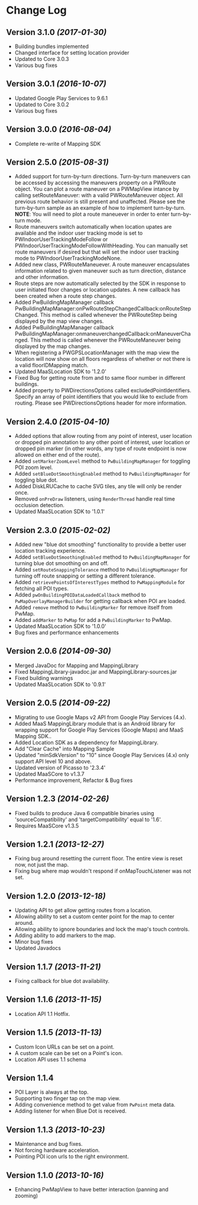 Change Log
==========

Version 3.1.0 *(2017-01-30)*
----------------------------
* Building bundles implemented
* Changed interface for setting location provider
* Updated to Core 3.0.3
* Various bug fixes

Version 3.0.1 *(2016-10-07)*
----------------------------
* Updated Google Play Services to 9.6.1
* Updated to Core 3.0.2
* Various bug fixes

Version 3.0.0 *(2016-08-04)*
----------------------------
* Complete re-write of Mapping SDK

Version 2.5.0 *(2015-08-31)*
-----------------------------
* Added support for turn-by-turn directions. Turn-by-turn maneuvers can be accessed by accessing the maneuvers property on a PWRoute object. You can plot a route maneuver on a PWMapView intance by calling setRouteManeuver: with a valid PWRouteManeuver object. All previous route behavior is still present and unaffected. Please see the turn-by-turn sample as an example of how to implement turn-by-turn.
 **NOTE**: You will need to plot a route maneuever in order to enter turn-by-turn mode.
* Route maneuvers switch automatically when location upates are available and the indoor user tracking mode is set to PWIndoorUserTrackingModeFollow or PWIndoorUserTrackingModeFollowWithHeading. You can manually set route maneuvers if desired but that will set the indoor user tracking mode to PWIndoorUserTrackingModeNone.
* Added new class, PWRouteManeuever. A route maneuver encapsulates information related to given maneuver such as turn direction, distance and other information.
* Route steps are now automatically selected by the SDK in response to user initiated floor changes or location updates. A new callback has been created when a route step changes.
* Added PwBuildingMapManager callback PwBuildingMapManager:onPwRouteStepChangedCallback:onRouteStepChanged. This method is called whenever the PWRouteStep being displayed by the map view changes.
* Added PwBuildingMapManager callback PwBuildingMapManager:onmaneuverchangedCallback:onManeuverChanged. This method is called whenever the PWRouteManeuver being displayed by the map changes.
* When registering a PWGPSLocationManager with the map view the location will now show on all floors regardless of whether or not there is a valid floorIDMapping match.
*  Updated MaaSLocation SDK to '1.2.0'
* Fixed Bug for getting route from  and to same floor number in different buildings.
* Added property to PWDirectionsOptions called excludedPointIdentifiers. Specify an array of point identifiers that you would like to exclude from routing. Please see PWDirectionsOptions header for more information.

Version 2.4.0 *(2015-04-10)*
----------------------------
* Added options that allow routing from any point of interest, user location or dropped pin annotation to any other point of interest, user location or dropped pin marker (in other words, any type of route endpoint is now allowed on either end of the route).
* Added `setMarkerZoomLevel` method to `PwBuildingMapManager` for toggling POI zoom level.
* Added `setBlueDotSmoothingEnabled` method to `PwBuildingMapManager` for toggling blue dot.
* Added DiskLRUCache to cache SVG tiles, any tile will only be render once.
* Removed `onPreDraw` listeners, using `RenderThread` handle real time occlusion detection.
* Updated MaaSLocation SDK to '1.0.1'

Version 2.3.0 *(2015-02-02)*
----------------------------
* Added new "blue dot smoothing" functionality to provide a better user location tracking experience.
* Added `setBlueDotSmoothingEnabled` method to `PwBuildingMapManager` for turning blue dot smoothing on and off.
* Added `setRouteSnappingTolerance` method to `PwBuildingMapManager` for turning off route snapping or setting a different tolerance.
* Added `retrievePointsOfInterestTypes` method to `PwMappingModule` for fetching all POI types.
* Added `pwOnBuildingPOIDataLoadedCallback` method to `PwMapOverlayManagerBuilder` for getting callback when POI are loaded.
* Added `remove` method to `PwBuildingMarker` for remove itself from PwMap.
* Added `addMarker` to `PwMap` for add a `PwBuildingMarker` to PwMap.
* Updated MaaSLocation SDK to '1.0.0'
* Bug fixes and performance enhancements

Version 2.0.6 *(2014-09-30)*
----------------------------
* Merged JavaDoc for Mapping and MappingLibrary
* Fixed MappingLibrary-javadoc.jar and MappingLibrary-sources.jar
* Fixed building warnings
* Updated MaaSLocation SDK to '0.9.1'

Version 2.0.5 *(2014-09-22)*
----------------------------
 * Migrating to use Google Maps v2 API from Google Play Services (4.x).
 * Added MaaS MappingLibrary module that is an Android library for wrapping support for Google Play Services (Google Maps) and MaaS Mapping SDK..
 * Added Location SDK as a dependency for MappingLibrary.
 * Add "Clear Cache" into Mapping Sample
 * Updated "minSdkVersion" to "10" since Google Play Services (4.x) only support API level 10 and above.
 * Updated version of Picasso to '2.3.4'
 * Updated MaaSCore to v1.3.7
 * Performance improvement, Refactor & Bug fixes

Version 1.2.3 *(2014-02-26)*
----------------------------
 * Fixed builds to produce Java 6 compatible binaries using 'sourceCompatibility' and 'targetCompatibility' equal to '1.6'.
 * Requires MaaSCore v1.3.5

Version 1.2.1 *(2013-12-27)*
----------------------------
 * Fixing bug around resetting the current floor. The entire view is reset now, not just the map.
 * Fixing bug where map wouldn't respond if onMapTouchListener was not set.

Version 1.2.0 *(2013-12-18)*
----------------------------
 * Updating API to get allow getting routes from a location.
 * Allowing ability to set a custom center point for the map to center around.
 * Allowing ability to ignore boundaries and lock the map's touch controls.
 * Adding ability to add markers to the map.
 * Minor bug fixes
 * Updated Javadocs

Version 1.1.7 *(2013-11-21)*
----------------------------
 * Fixing callback for blue dot availability.

Version 1.1.6 *(2013-11-15)*
----------------------------
 * Location API 1.1 Hotfix.

Version 1.1.5 *(2013-11-13)*
----------------------------
 * Custom Icon URLs can be set on a point.
 * A custom scale can be set on a Point's icon.
 * Location API uses 1.1 schema

Version 1.1.4
----------------------------
 * POI Layer is always at the top.
 * Supporting two finger tap on the map view.
 * Adding convenience method to get value from `PwPoint` meta data.
 * Adding listener for when Blue Dot is received.

Version 1.1.3 *(2013-10-23)*
----------------------------
 * Maintenance and bug fixes.
 * Not forcing hardware acceleration.
 * Pointing POI icon urls to the right environment.

Version 1.1.0 *(2013-10-16)*
----------------------------
 * Enhancing PwMapView to have better interaction (panning and zooming)
